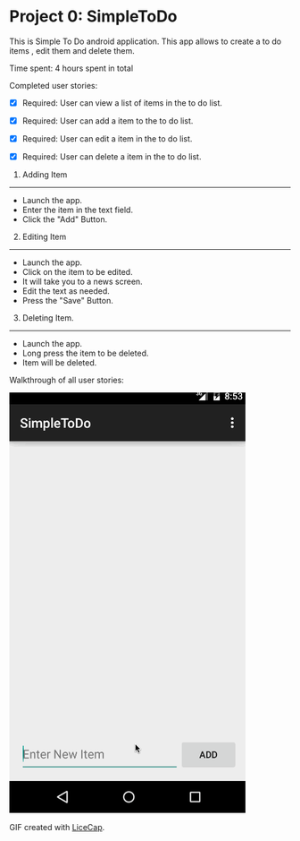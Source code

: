 Project 0: SimpleToDo
==========
This is Simple To Do android application. This app allows to create a to do items , edit them and delete them. 

Time spent: 4 hours spent in total

Completed user stories:

 * [x] Required: User can view a list of items in the to do list. 
 * [x] Required: User can add a item to the to do list. 
 * [x] Required: User can edit a item in the to do list. 
 * [x] Required: User can delete a item in the to do list. 
 

1. Adding Item
-----------
* Launch the app. 
* Enter the item in the text field.
* Click the "Add" Button.

2. Editing Item
-----------
* Launch the app.
* Click on the item to be edited. 
* It will take you to a news screen. 
* Edit the text as needed. 
* Press the "Save" Button.

3. Deleting Item.
-----------
* Launch the app.
* Long press the item to be deleted. 
* Item will be deleted. 


Walkthrough of all user stories:

![Video Walkthrough](todo_walkthrough.gif)

GIF created with [LiceCap](http://www.cockos.com/licecap/).







